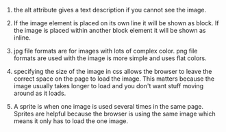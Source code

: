1. the alt attribute gives a text description if you cannot see the image.
2. If the image element is placed on its own line it will be shown as block. If the image is placed within another block element it will be shown as inline.
3. jpg file formats are for images with lots of complex color. png file formats are used with the image is more simple and uses flat colors.

1. specifying the size of the image in css allows the browser to leave the correct space on the page to load the image. This matters because the image usually takes longer to load and you don't want stuff moving around as it loads.
2. A sprite is when one image is used several times in the same page. Sprites are helpful because the browser is using the same image which means it only has to load the one image.
